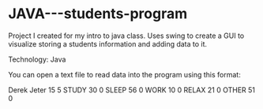# JAVA---students-program

Project I created for my intro to java class. Uses swing to create a GUI to visualize storing a students information and adding data to it.

Technology: Java

You can open a text file to read data into the program using this format:

Derek
Jeter
15
5
STUDY
30
0
SLEEP
56
0
WORK
10
0
RELAX
21
0
OTHER
51
0
